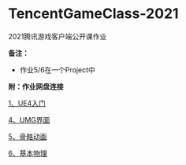 # TencentGameClass-2021
2021腾讯游戏客户端公开课作业

**备注：**

- 作业5/6在一个Project中



**附：作业网盘连接**

[1、UE4入门](https://share.weiyun.com/68LHJKmP)

[4、UMG界面](https://share.weiyun.com/Nc0lAf4f)

[5、骨骼动画](https://share.weiyun.com/S5fUJgOY)

[6、基本物理](https://share.weiyun.com/73Qad2yp)

